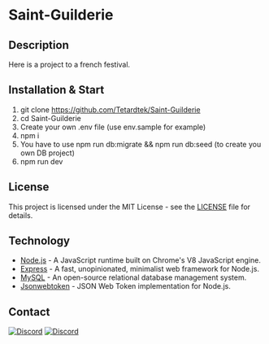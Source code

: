 # Saint-Guilderie
## Description
Here is a project to a french festival.

## Installation & Start
1. git clone https://github.com/Tetardtek/Saint-Guilderie
2. cd Saint-Guilderie
3. Create your own .env file (use env.sample for example)
4. npm i
5. You have to use npm run db:migrate && npm run db:seed (to create you own DB project)
6. npm run dev

## License
This project is licensed under the MIT License - see the [LICENSE](LICENSE) file for details.

## Technology
- [Node.js](https://nodejs.org/) - A JavaScript runtime built on Chrome's V8 JavaScript engine.
- [Express](https://expressjs.com/) - A fast, unopinionated, minimalist web framework for Node.js.
- [MySQL](https://www.mysql.com/) - An open-source relational database management system.
- [Jsonwebtoken](https://jwt.io/introduction) - JSON Web Token implementation for Node.js.

## Contact
[![Discord](https://raw.githubusercontent.com/rahuldkjain/github-profile-readme-generator/master/src/images/icons/Social/discord.svg)](https://discord.com/users/235413280103858176)
[![Discord](https://raw.githubusercontent.com/rahuldkjain/github-profile-readme-generator/master/src/images/icons/Social/discord.svg)](https://discord.com/users/1214217005423534132)